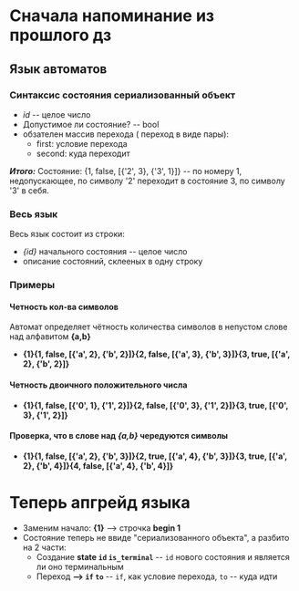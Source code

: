 # Сначала напоминание из прошлого дз
## Язык автоматов
### Синтаксиc состояния сериализованный объект
+ *id* -- целое число
+ Допустимое ли состояние? -- bool
+ обзателен массив перехода ( переход в виде пары):
  + first: условие перехода
  + second: куда переходит

***Итого:*** Состояние: {1, false, [{'2', 3}, {'3', 1}]} -- по номеру 1, недопускающее, по символу '2' переходит в состояние 3, по символу '3' в себя.
### Весь язык
Весь язык состоит из строки:
+ *{id}* начального состояния -- целое число
+ описание состояний, склееных в одну строку

### Примеры
#### Четность кол-ва символов
Автомат определяет чётность количества символов в непустом слове над алфавитом **{a,b}**
+ **{1}{1, false, [{'a', 2}, {'b', 2}]}{2, false, [{'a', 3}, {'b', 3}]}{3, true, [{'a', 2}, {'b', 2}]}**

#### Четность двоичного положительного числа
+ **{1}{1, false, [{'0', 1}, {'1', 2}]}{2, false, [{'0', 3}, {'1', 2}]}{3, true, [{'0', 3}, {'1', 2}]}**

#### Проверка, что в слове над *{a,b}* чередуются символы 
+ **{1}{1, false, [{'a', 2}, {'b', 3}]}{2, true, [{'a', 4}, {'b', 3}]}{3, true, [{'a', 2}, {'b', 4}]}{4, false, [{'a', 4}, {'b', 4}]}**

# Теперь апгрейд языка

+ Заменим начало: **{1}** --> строчка **begin 1**
+ Состояние теперь не ввиде "сериализованного объекта", а разбито на 2 части:
  + Создание **state `id` `is_terminal`** -- `id` нового состояния и является ли оно терминальным
  + Переход **--> `if` `to`** -- `if`, как условие перехода, `to` -- куда идти